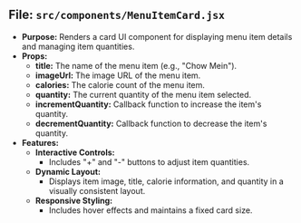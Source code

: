 ## File: `src/components/MenuItemCard.jsx`
- **Purpose:** Renders a card UI component for displaying menu item details and managing item quantities.
- **Props:**
  - **title:** The name of the menu item (e.g., "Chow Mein").
  - **imageUrl:** The image URL of the menu item.
  - **calories:** The calorie count of the menu item.
  - **quantity:** The current quantity of the menu item selected.
  - **incrementQuantity:** Callback function to increase the item's quantity.
  - **decrementQuantity:** Callback function to decrease the item's quantity.
- **Features:**
  - **Interactive Controls:**
    - Includes "+" and "-" buttons to adjust item quantities.
  - **Dynamic Layout:**
    - Displays item image, title, calorie information, and quantity in a visually consistent layout.
  - **Responsive Styling:**
    - Includes hover effects and maintains a fixed card size.